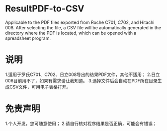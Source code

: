 # ResultPDF-to-CSV
Applicable to the PDF files exported from Roche C701, C702, and Hitachi 008. After selecting the file, a CSV file will be automatically generated in the directory where the PDF is located, which can be opened with a spreadsheet program.
# 说明
1.适用于罗氏C701、C702、日立008导出的结果PDF文件，其他不适用；
2.日立006目前用不了，如果有需求请让我知道。
3.选择文件后会自动在PDF所在目录生成CSV文件，可用电子表格打开。
# 免责声明
1.个人开发，您可随意使用；
2.请自行核对程序结果是否正确，可能会有错误；
